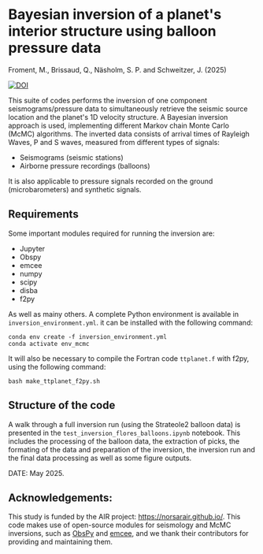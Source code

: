 # Bayesian inversion of a planet's interior structure using balloon pressure data

Froment, M., Brissaud, Q., Näsholm, S. P. and Schweitzer, J. (2025)

[![DOI](https://zenodo.org/badge/DOI/10.5281/zenodo.17251336.svg)](https://doi.org/10.5281/zenodo.17251336)


This suite of codes performs the inversion of one component seismograms/pressure data to simultaneously retrieve the seismic source location and the planet's 1D velocity  structure. A Bayesian inversion approach is used, implementing different Markov chain Monte Carlo (McMC) algorithms. The inverted data consists of arrival times of Rayleigh Waves, P and S waves, measured from different types of signals:  
<ul>
  <li>Seismograms (seismic stations)</li>
  <li>Airborne pressure recordings (balloons)</li>
</ul> 
It is also applicable to pressure signals recorded on the ground (microbarometers) and synthetic signals. 

## Requirements 
Some important modules required for running the inversion are: 
<ul>
  <li>Jupyter</li>  
  <li>Obspy</li>
  <li>emcee</li>
  <li>numpy</li>
  <li>scipy</li>
  <li>disba</li>
  <li>f2py</li>
</ul>
As well as mainy others. A complete Python environment is available in <code>inversion_environment.yml</code>. it can be installed with the following command: 

```
conda env create -f inversion_environment.yml
conda activate env_mcmc
```

It will also be necessary to compile the Fortran code <code>ttplanet.f</code> with f2py, using the following command: 
```
bash make_ttplanet_f2py.sh
```

## Structure of the code 

A walk through a full inversion run (using the Strateole2 balloon data) is presented in the <code>test_inversion_flores_balloons.ipynb</code> notebook. This includes the processing of the balloon data, the extraction of picks, the formating of the data and preparation of the inversion, the inversion run and the final data processing as well as some figure outputs.  

DATE: May 2025. 


## Acknowledgements: 
This study is funded by the AIR project: https://norsarair.github.io/. This code makes use of open-source modules for seismology and McMC inversions, such as [ObsPy](https://docs.obspy.org/) and [emcee](https://emcee.readthedocs.io/en/stable/), and we thank their contributors for providing and maintaining them.  
